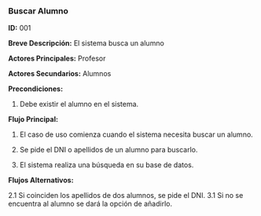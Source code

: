 ### Buscar Alumno

**ID:** 001 

**Breve Descripción:** El sistema busca un alumno

**Actores Principales:** Profesor

**Actores Secundarios:** Alumnos

**Precondiciones:** 

1. Debe existir el alumno en el sistema.

**Flujo Principal:**

1. El caso de uso comienza cuando el sistema necesita buscar un alumno.

2. Se pide el DNI o apellidos de un alumno para buscarlo.

3. El sistema realiza una búsqueda en su base de datos.

**Flujos Alternativos:**

2.1	Si coinciden los apellidos de dos alumnos, se pide el DNI.
3.1	Si no se encuentra al alumno se dará la opción de añadirlo.
